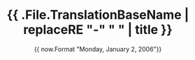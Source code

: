 ---
date: '{{ now.Format "Monday, January 2, 2006"}}'
title: '{{ .File.TranslationBaseName | replaceRE "-" " " | title }}'
draft: true
---